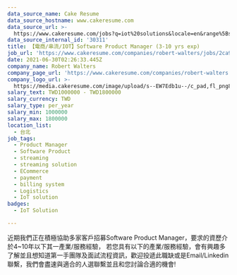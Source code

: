 ```yaml
---
data_source_name: Cake Resume
data_source_hostname: www.cakeresume.com
data_source_url: >-
  https://www.cakeresume.com/jobs?q=iot%20solutions&locale=en&range%5Bsalary_range%5D%5Bmin%5D=1000000
data_source_internal_id: '30311'
title: 【電商/串流/IOT】Software Product Manager (3-10 yrs exp)
job_url: 'https://www.cakeresume.com/companies/robert-walters/jobs/2ca97d'
date: 2021-06-30T02:26:33.445Z
company_name: Robert Walters
company_page_url: 'https://www.cakeresume.com/companies/robert-walters'
company_logo_url: >-
  https://media.cakeresume.com/image/upload/s--EW7Edb1u--/c_pad,fl_png8,h_200,w_200/v1600053194/xc6aglyvacjd8nwbof70.png
salary_text: TWD1000000 - TWD1800000
salary_currency: TWD
salary_type: per_year
salary_min: 1000000
salary_max: 1800000
location_list:
  - 台北
job_tags:
  - Product Manager
  - Software Product
  - streaming
  - streaming solution
  - ECommerce
  - payment
  - billing system
  - Logistics
  - IoT solution
badges:
  - IoT Solution

---
```


近期我們正在積極協助多家客戶招募Software Product Manager，要求的資歷介於4~10年以下其一產業/服務經驗， 若您具有以下的產業/服務經驗，會有興趣多了解並且想知道第一手團隊及面試流程資訊，歡迎投遞此職缺或是Email/Linkedin聯繫，我們會盡速與適合的人選聯繫並且和您討論合適的機會!